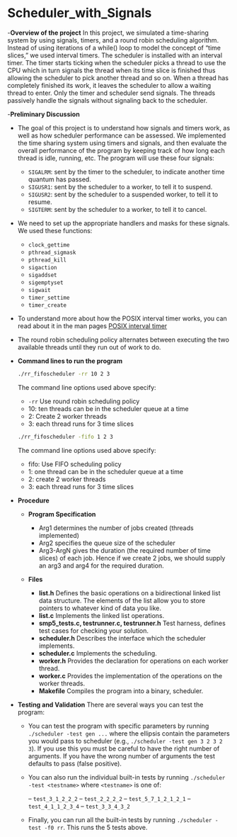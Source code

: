 # Scheduler_with_Signals

-**Overview of the project**
In this project, we simulated a time-sharing system by using signals, timers, and a round robin scheduling algorithm. Instead of using iterations of a while() loop to model the concept of “time slices,” we used interval timers. The scheduler is installed with an interval timer. The timer starts ticking when the scheduler picks a thread to use the CPU which in turn signals the thread when its time slice is finished thus allowing the scheduler to pick another thread and so on. When a thread has completely finished its work, it leaves the scheduler to allow a waiting thread to enter. Only the timer and scheduler send signals. The threads passively handle the signals without signaling back to the scheduler.

-**Preliminary Discussion**
- The goal of this project is to understand how signals and timers work, as well as how scheduler performance can be assessed. We implemented the time sharing system using timers and signals, and then evaluate the overall performance of the program by keeping track of how long each thread is idle, running, etc.
The program will use these four signals:
  - `SIGALRM`: sent by the timer to the scheduler, to indicate another time quantum has passed.
  - `SIGUSR1`: sent by the scheduler to a worker, to tell it to suspend.
  - `SIGUSR2`: sent by the scheduler to a suspended worker, to tell it to resume.
  - `SIGTERM`: sent by the scheduler to a worker, to tell it to cancel.
- We need to set up the appropriate handlers and masks for these signals. We used these functions:
  - `clock_gettime`
  - `pthread_sigmask`
  - `pthread_kill`
  - `sigaction`
  - `sigaddset`
  - `sigemptyset`
  - `sigwait`
  - `timer_settime`
  - `timer_create`

- To understand more about how the POSIX interval timer works, you can read about it in the man pages
  [POSIX interval timer](http://man7.org/linux/man-pages/man2/timer_create.2.html)

- The round robin scheduling policy alternates between executing the two available threads until they run out of work to do.

- **Command lines to run the program**
  ```sh
  ./rr_fifoscheduler -rr 10 2 3
  ```
  The command line options used above specify:
  - `-rr` Use round robin scheduling policy
  - 10: ten threads can be in the scheduler queue at a time
  - 2: Create 2 worker threads
  - 3: each thread runs for 3 time slices

  ```sh
  ./rr_fifoscheduler -fifo 1 2 3
  ```
  The command line options used above specify:
  - fifo: Use FIFO scheduling policy
  - 1: one thread can be in the scheduler queue at a time
  - 2: create 2 worker threads
  - 3: each thread runs for 3 time slices
 
- **Procedure**
  - **Program Specification**
    - Arg1 determines the number of jobs created (threads implemented)
    - Arg2 specifies the queue size of the scheduler
    - Arg3-ArgN gives the duration (the required number of time slices) of each job. Hence if we create 2 jobs, we should supply an arg3 and arg4 for the required duration.
   
  - **Files**
    - **list.h** Defines the basic operations on a bidirectional linked list data structure. The elements of the list allow you to store pointers to whatever kind of data you like.
    - **list.c** Implements the linked list operations.
    - **smp5_tests.c, testrunner.c, testrunner.h** Test harness, defines test cases for checking your solution.
    - **scheduler.h** Describes the interface which the scheduler implements.
    - **scheduler.c** Implements the scheduling.
    - **worker.h** Provides the declaration for operations on each worker thread.
    - **worker.c** Provides the implementation of the operations on the worker threads.
    - **Makefile** Compiles the program into a binary, scheduler.
   
- **Testing and Validation**
  There are several ways you can test the program:
  - You can test the program with specific parameters by running `./scheduler -test gen ...` where the ellipsis contain the parameters you would pass to scheduler (e.g., `./scheduler -test gen 3 2 3 2 3`). If you use this you must be careful to have the right number of arguments. If you have the wrong number of arguments the test defaults to pass (false positive).
  - You can also run the individual built-in tests by running `./scheduler -test <testname>` where `<testname>` is one of:
    
    – `test_3_1_2_2_2`
    – `test_2_2_2_2`
    – `test_5_7_1_2_1_2_1`
    – `test_4_1_1_2_3_4`
    – `test_3_3_4_3_2`

  - Finally, you can run all the built-in tests by running `./scheduler -test -f0 rr`. This runs the 5 tests above.
